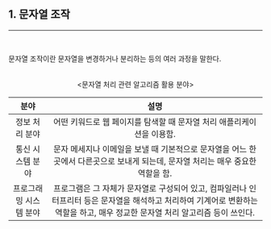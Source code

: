 ## 1. 문자열 조작

---

<br/>

문자열 조작이란 문자열을 변경하거나 분리하는 등의 여러 과정을 말한다.

<br/>

<center> <문자열 처리 관련 알고리즘 활용 분야>

|분야|설명|
|:--:|:--:|
|정보 처리 분야|어떤 키워드로 웹 페이지를 탐색할 때 문자열 처리 애플리케이션을 이용함.|
|통신 시스템 분야|문자 메세지나 이메일을 보낼 때 기본적으로 문자열을 어느 한곳에서 다른곳으로 보내게 되는데, 문자열 처리는 매우 중요한 역할을 함.|
|프로그래밍 시스템 분야|프로그램은 그 자체가 문자열로 구성되어 있고, 컴파일러나 인터프리터 등은 문자열을 해석하고 처리하여 기계어로 변환하는 역할을 하고, 매우 정교한 문자열 처리 알고리즘 등이 쓰인다.|
 <center/>

<br/>